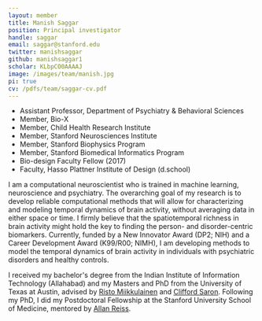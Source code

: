 ```yaml
---
layout: member
title: Manish Saggar
position: Principal investigator
handle: saggar
email: saggar@stanford.edu
twitter: manishsaggar
github: manishsaggar1
scholar: KLbpCO0AAAAJ
image: /images/team/manish.jpg
pi: true
cv: /pdfs/team/saggar-cv.pdf
---
```


* Assistant Professor, Department of Psychiatry & Behavioral Sciences
* Member, Bio-X
* Member, Child Health Research Institute
* Member, Stanford Neurosciences Institute
* Member, Stanford Biophysics Program
* Member, Stanford Biomedical Informatics Program
* Bio-design Faculty Fellow (2017)
* Faculty, Hasso Plattner Institute of Design (d.school)

I am a computational neuroscientist who is trained in machine learning, neuroscience and psychiatry. The overarching goal of my research is to develop reliable computational methods that will allow for characterizing and modeling temporal dynamics of brain activity, without averaging data in either space or time. I firmly believe that the spatiotemporal richness in brain activity might hold the key to finding the person- and disorder-centric biomarkers. Currently, funded by a New Innovator Award (DP2; NIH) and a Career Development Award (K99/R00; NIMH), I am developing methods to model the temporal dynamics of brain activity in individuals with psychiatric disorders and healthy controls.

I received my bachelor's degree from the Indian Institute of Information Technology (Allahabad) and my Masters and PhD from the University of Texas at Austin, advised by [Risto Miikkulainen](https://www.cs.utexas.edu/users/risto/) and [Clifford Saron](http://mindbrain.ucdavis.edu/people/saron). Following my PhD, I did my Postdoctoral Fellowship at the Stanford University School of Medicine, mentored by [Allan Reiss](https://profiles.stanford.edu/allan-reiss).
